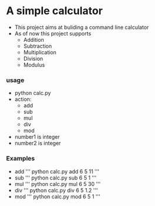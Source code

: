 # A simple calculator

* This project aims at buliding a command line calculator
* As of now this project supports
  * Addition
  * Subtraction
  * Multiplication
  * Division
  * Modulus

### usage

* python calc.py <action> <number1> <number2>
* action:
  * add
  * sub
  * mul
  * div
  * mod
* number1 is integer
* number2 is integer

### Examples
* add
'''
python calc.py add 6 5
11
'''
* sub
'''
python calc.py sub 6 5
1
'''
* mul
'''
python calc.py mul 6 5
30
'''
* div
'''
python calc.py div 6 5
1.2
'''
* mod
'''
python calc.py mod 6 5
1
'''